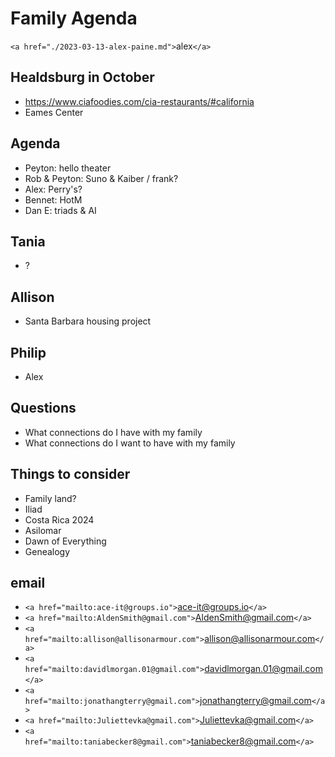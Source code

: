 # Family Agenda

`<a href="./2023-03-13-alex-paine.md">`alex`</a>`

## Healdsburg in October 

* https://www.ciafoodies.com/cia-restaurants/#california
* Eames Center

## Agenda

* Peyton: hello theater
* Rob &amp; Peyton: Suno &amp; Kaiber / frank?
* Alex: Perry's?
* Bennet: HotM
* Dan E: triads &amp; AI

## Tania

* ?

## Allison

* Santa Barbara housing project

## Philip

* Alex

## Questions

* What connections do I have with my family
* What connections do I want to have with my family

## Things to consider

* Family land?
* Iliad
* Costa Rica 2024
* Asilomar
* Dawn of Everything
* Genealogy

## email

* `<a href="mailto:ace-it@groups.io">`ace-it@groups.io`</a>`
* `<a href="mailto:AldenSmith@gmail.com">`AldenSmith@gmail.com`</a>`
* `<a href="mailto:allison@allisonarmour.com">`allison@allisonarmour.com`</a>`
* `<a href="mailto:davidlmorgan.01@gmail.com">`davidlmorgan.01@gmail.com`</a>`
* `<a href="mailto:jonathangterry@gmail.com">`jonathangterry@gmail.com`</a>`
* `<a href="mailto:Juliettevka@gmail.com">`Juliettevka@gmail.com`</a>`
* `<a href="mailto:taniabecker8@gmail.com">`taniabecker8@gmail.com`</a>`
